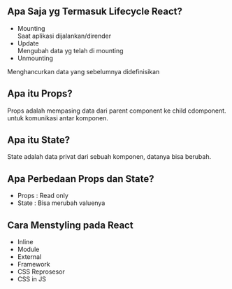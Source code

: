 <h2> Apa Saja yg Termasuk Lifecycle React? </h2>
<ul>
<li> Mounting </li>
Saat aplikasi dijalankan/dirender
<li> Update </li>
Mengubah data yg telah di mounting
<li> Unmounting </li>
</ul>
Menghancurkan data yang sebelumnya didefinisikan
<h2> Apa itu Props? </h2>
Props adalah mempasing data dari parent component ke child cdomponent. untuk komunikasi antar komponen.
<h2> Apa itu State? </h2>
State adalah data privat dari sebuah komponen, datanya bisa berubah.
<h2> Apa Perbedaan Props dan State? </h2>
<ul>
<li> Props : Read only </li>
<li> State : Bisa merubah valuenya </li>
</ul>
<h2> Cara Menstyling pada React </h2>
<ul>
<li> Inline </li>
<li> Module </li>
<li> External </li>
<li> Framework </li>
<li> CSS Reprosesor </li>
<li> CSS in JS </li>